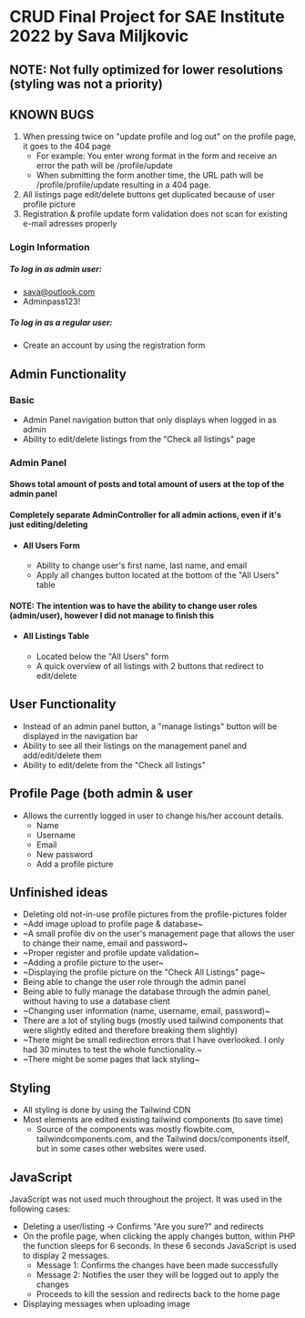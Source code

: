 # CRUD Final Project for SAE Institute 2022 by Sava Miljkovic

## NOTE: Not fully optimized for lower resolutions (styling was not a priority)

## KNOWN BUGS
1. When pressing twice on "update profile and log out" on the profile page, it goes to the 404 page
    - For example: You enter wrong format in the form and receive an error the path will be /profile/update
    - When submitting the form another time, the URL path will be /profile/profile/update resulting in a 404 page.
2. All listings page edit/delete buttons get duplicated because of user profile picture
3. Registration & profile update form validation does not scan for existing e-mail adresses properly

### Login Information
##### To log in as admin user:
- sava@outlook.com
- Adminpass123!

##### To log in as a regular user:
- Create an account by using the registration form

## Admin Functionality
### Basic
- Admin Panel navigation button that only displays when logged in as admin
- Ability to edit/delete listings from the "Check all listings" page

### Admin Panel
#### Shows total amount of posts and total amount of users at the top of the admin panel
#### Completely separate AdminController for all admin actions, even if it's just editing/deleting

- #### All Users Form
  - Ability to change user's first name, last name, and email
  - Apply all changes button located at the bottom of the "All Users" table
#### NOTE: The intention was to have the ability to change user roles (admin/user), however I did not manage to finish this
 
- #### All Listings Table
  - Located below the "All Users" form
  - A quick overview of all listings with 2 buttons that redirect to edit/delete

## User Functionality
- Instead of an admin panel button, a "manage listings" button will be displayed in the navigation bar
- Ability to see all their listings on the management panel and add/edit/delete them
- Ability to edit/delete from the "Check all listings" 

## Profile Page (both admin & user
- Allows the currently logged in user to change his/her account details.
  - Name
  - Username
  - Email
  - New password
  - Add a profile picture

## Unfinished ideas
- Deleting old not-in-use profile pictures from the profile-pictures folder
- ~Add image upload to profile page & database~
- ~A small profile div on the user's management page that allows the user to change their name, email and password~
- ~Proper register and profile update validation~
- ~Adding a profile picture to the user~
- ~Displaying the profile picture on the "Check All Listings" page~
- Being able to change the user role through the admin panel
- Being able to fully manage the database through the admin panel, without having to use a database client
- ~Changing user information (name, username, email, password)~
- There are a lot of styling bugs (mostly used tailwind components that were slightly edited and therefore breaking them slightly)
- ~There might be small redirection errors that I have overlooked. I only had 30 minutes to test the whole functionality.~
- ~There might be some pages that lack styling~

## Styling
- All styling is done by using the Tailwind CDN
- Most elements are edited existing tailwind components (to save time)
  - Source of the components was mostly flowbite.com, tailwindcomponents.com, and the Tailwind docs/components itself, but in some cases other websites were used.

## JavaScript
JavaScript was not used much throughout the project. It was used in the following cases:
- Deleting a user/listing -> Confirms "Are you sure?" and redirects
- On the profile page, when clicking the apply changes button, within PHP the function sleeps for 6 seconds. In these 6 seconds JavaScript is used to display 2 messages.
  - Message 1: Confirms the changes have been made successfully
  - Message 2: Notifies the user they will be logged out to apply the changes
  - Proceeds to kill the session and redirects back to the home page
- Displaying messages when uploading image
